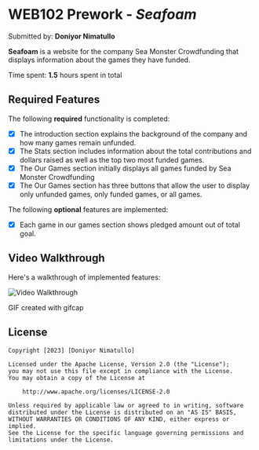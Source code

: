 # WEB102 Prework - *Seafoam*

Submitted by: **Doniyor Nimatullo**

**Seafoam** is a website for the company Sea Monster Crowdfunding that displays information about the games they have funded.

Time spent: **1.5** hours spent in total

## Required Features

The following **required** functionality is completed:

* [x] The introduction section explains the background of the company and how many games remain unfunded.
* [x] The Stats section includes information about the total contributions and dollars raised as well as the top two most funded games.
* [x] The Our Games section initially displays all games funded by Sea Monster Crowdfunding
* [x] The Our Games section has three buttons that allow the user to display only unfunded games, only funded games, or all games.

The following **optional** features are implemented:

* [x] Each game in our games section shows pledged amount out of total goal.

## Video Walkthrough

Here's a walkthrough of implemented features:

<img src='https://media.giphy.com/media/hNh0bAm67BpUqofQ7Y/giphy.gif' title='Video Walkthrough' width='' alt='Video Walkthrough' />

<!-- Replace this with whatever GIF tool you used! -->
GIF created with gifcap

## License

    Copyright [2023] [Doniyor Nimatullo]

    Licensed under the Apache License, Version 2.0 (the "License");
    you may not use this file except in compliance with the License.
    You may obtain a copy of the License at

        http://www.apache.org/licenses/LICENSE-2.0

    Unless required by applicable law or agreed to in writing, software
    distributed under the License is distributed on an "AS IS" BASIS,
    WITHOUT WARRANTIES OR CONDITIONS OF ANY KIND, either express or implied.
    See the License for the specific language governing permissions and
    limitations under the License.

